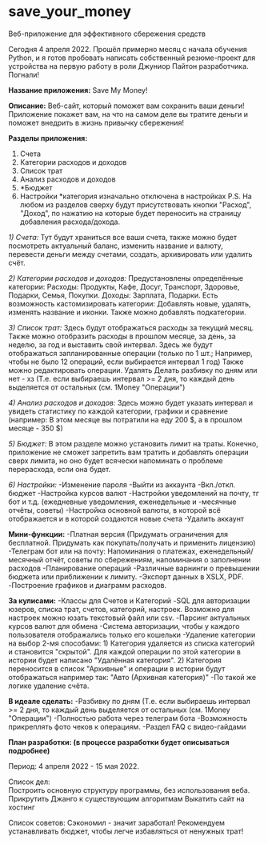 # save_your_money
Веб-приложение для эффективного сбережения средств

Сегодня 4 апреля 2022. Прошёл примерно месяц с начала обучения Python, и я готов пробовать написать собственный резюме-проект 
для устройства на первую работу в роли Джуниор Пайтон разработчика. Погнали!

**Название приложения:**    Save My Money!

**Описание:**               Веб-сайт, который поможет вам сохранить ваши деньги! Приложение покажет вам, на что на самом деле 
                        вы тратите деньги и поможет внедрить в жизнь привычку сбережения!

**Разделы приложения:** 
1) Счета
2) Категории расходов и доходов
3) Список трат
4) Анализ расходов и доходов
5) *Бюджет
6) Настройки
*категория изначально отключена в настройках
P.S. На любом из разделов сверху будут присутствовать кнопки "Расход", "Доход", по нажатию на которые будет переносить на страницу добавления расхода/дохода.

_1) Счета:_
        Тут будут храниться все ваши счета, также можно будет посмотреть актуальный баланс, изменить название и валюту, 
        перевести деньги между счетами, создать, архивировать или удалить счёт.
        
_2) Категории расходов и доходов:_
        Предустановлены определённые категории: Расходы: Продукты, Кафе, Досуг, Транспорт, Здоровье, Подарки, Семья, Покупки.
                                                Доходы:  Зарплата, Подарки.
        Есть возможность кастомизировать категории: Добавлять новые, удалять, изменять название и иконки.
        Также можно добавлять подкатегории.
        
_3) Список трат:_
        Здесь будут отображаться расходы за текущий месяц. Также можно отобразить расходы в прошлом месяце, за день, за неделю, за год и выставить свой интервал.
        Здесь же будут отображаться запланированные операции (только по 1 шт.; Например, чтобы не было 12 операций, если выбирается интервал 1 год)
        Также можно редактировать операции. Удалять
        Делать разбивку по дням или нет - хз (Т.е. если выбираешь интервал >= 2 дня, то каждый день выделяется от остальных (см. 1Money "Операции")
        
_4) Анализ расходов и доходов:_
        Здесь можно будет указать интервал и увидеть статистику по каждой категории, графики и сравнение (например: В этом месяце вы потратили на еду 200 $, 
        а в прошлом месяце - 350 $)
        
_5) Бюджет:_
        В этом разделе можно установить лимит на траты. Конечно, приложение не сможет запретить вам тратить и добавлять операции сверх лимита, но оно будет
        всячески напоминать о проблеме перерасхода, если она будет.

_6) Настройки:_
        -Изменение пароля
        -Выйти из аккаунта
        -Вкл./откл. бюджет
        -Настройка курсов валют
        -Настройки уведомлений на почту, тг бот и т.д. (ежедневные уведомления, еженедельные и -месячные отчёты, советы)
        -Настройка основной валюты, в которой всё отображается и в которой создаются новые счета
        -Удалить аккаунт


**Мини-функции:**
-Платная версия (Придумать ограничения для бесплатной. Придумать как покупать/получать и применить лицензию)
-Телеграм бот или на почту: Напоминания о платежах, еженедельный/месячный отчёт, советы по сбережениям, напоминания о заполнении расходов
-Планирование операций
-Различные варнинги о превышении бюджета или приближении к лимиту.
-Экспорт данных в XSLX, PDF.
-Построение графиков и диаграмм расходов.


**За кулисами:**
-Классы для Счетов и Категорий
-SQL для авторизации юзеров, списка трат, счетов, категорий, настроек. Возможно для настроек можно юзать текстовый файл или csv.
-Парсинг актуальных курсов валют для обмена
-Система авторизации, чтобы у каждого пользователя отображались только его кошельки
-Удаление категории на выбор 2-мя способами: 1) Категория удаляется из списка категорий и становится "скрытой". Для каждой операции по этой категории в истории будет написано "Удалённая категория". 2) Категория переносится в список "Архивные" и операции в истории будут отображаться например так: "Авто (Архивная категория)"
-По такой же логике удаление счёта.


**В идеале сделать:**
-Разбивку по дням (Т.е. если выбираешь интервал >= 2 дня, то каждый день выделяется от остальных (см. 1Money "Операции")
-Полностью работа через телеграм бота
-Возможность прикреплять фото чеков к операциям.
-Раздел FAQ с видео-гайдами

**План разработки: (в процессе разработки будет описываться подробнее)**

Период: 4 апреля 2022 - 15 мая 2022.

Список дел:          
    Построить основную структуру программы, без использования веба.
    Прикрутить Джанго к существующим алгоритмам
    Выкатить сайт на хостинг
    
Список советов:
    Сэкономил - значит заработал! Рекомендуем устанавливать бюджет, чтобы легче избавляться от ненужных трат!
    

